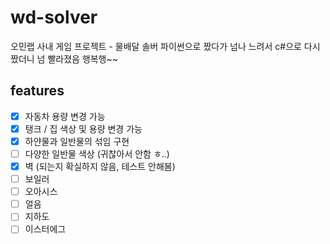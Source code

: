 # wd-solver

오민랩 사내 게임 프로젝트 - 물배달 솔버
파이썬으로 짰다가 넘나 느려서 c#으로 다시 짰더니 넘 빨라졌음 행복행~~

## features

- [x] 자동차 용량 변경 가능
- [x] 탱크 / 집 색상 및 용량 변경 가능
- [x] 하얀물과 일반물의 섞임 구현
- [ ] 다양한 일반물 색상 (귀찮아서 안함 ㅎ..)
- [x] 벽 (되는지 확실하지 않음, 테스트 안해봄)
- [ ] 보일러
- [ ] 오아시스
- [ ] 얼음
- [ ] 지하도
- [ ] 이스터에그
